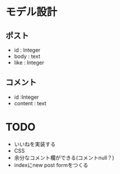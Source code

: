 # モデル設計
## ポスト
- id : Integer
- body : text
- like : Integer

## コメント
- id :Integer
- content : text

# TODO
- いいねを実装する
- CSS
- 余分なコメント欄ができる(コメントnull？)
- indexにnew post formをつくる
